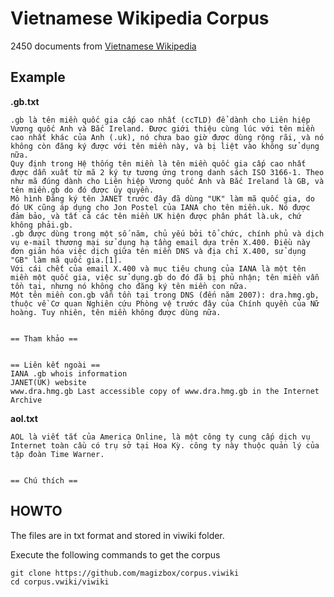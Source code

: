 # Vietnamese Wikipedia Corpus

2450 documents from [Vietnamese Wikipedia](https://vi.wikipedia.org/wiki/Wikipedia_ti%E1%BA%BFng_Vi%E1%BB%87t)

## Example

**.gb.txt**

```
.gb là tên miền quốc gia cấp cao nhất (ccTLD) để dành cho Liên hiệp Vương quốc Anh và Bắc Ireland. Được giới thiệu cùng lúc với tên miền cao nhất khác của Anh (.uk), nó chưa bao giờ được dùng rộng rãi, và nó không còn đăng ký được với tên miền này, và bị liệt vào không sử dụng nữa.
Quy định trong Hệ thống tên miền là tên miền quốc gia cấp cao nhất được dẫn xuất từ mã 2 ký tự tương ứng trong danh sách ISO 3166-1. Theo như mã đúng dành cho Liên hiệp Vương quốc Anh và Bắc Ireland là GB, và tên miền.gb do đó được ủy quyền.
Mô hình Đăng ký tên JANET trước đây đã dùng "UK" làm mã quốc gia, do đó UK cũng áp dụng cho Jon Postel của IANA cho tên miền.uk. Nó được đảm bảo, và tất cả các tên miền UK hiện được phân phát là.uk, chứ không phải.gb.
.gb được dùng trong một số năm, chủ yếu bởi tổ chức, chính phủ và dịch vụ e-mail thương mại sử dụng hạ tầng email dựa trên X.400. Điều này đơn giản hóa việc dịch giữa tên miền DNS và địa chỉ X.400, sử dụng "GB" làm mã quốc gia.[1].
Với cái chết của email X.400 và mục tiêu chung của IANA là một tên miền một quốc gia, việc sử dụng.gb do đó đã bị phủ nhận; tên miền vẫn tồn tại, nhưng nó không cho đăng ký tên miền con nữa.
Một tên miền con.gb vẫn tồn tại trong DNS (đến năm 2007): dra.hmg.gb, thuộc về Cơ quan Nghiên cứu Phòng vệ trước đây của Chính quyền của Nữ hoàng. Tuy nhiên, tên miền không được dùng nữa.


== Tham khảo ==


== Liên kết ngoài ==
IANA .gb whois information
JANET(UK) website
www.dra.hmg.gb Last accessible copy of www.dra.hmg.gb in the Internet Archive
```

**aol.txt**

```
AOL là viết tắt của America Online, là một công ty cung cấp dịch vụ Internet toàn cầu có trụ sở tại Hoa Kỳ. công ty này thuộc quản lý của tập đoàn Time Warner.


== Chú thích ==
```

## HOWTO

The files are in txt format and stored in viwiki folder.

Execute the following commands to get the corpus

```
git clone https://github.com/magizbox/corpus.viwiki
cd corpus.vwiki/viwiki
```